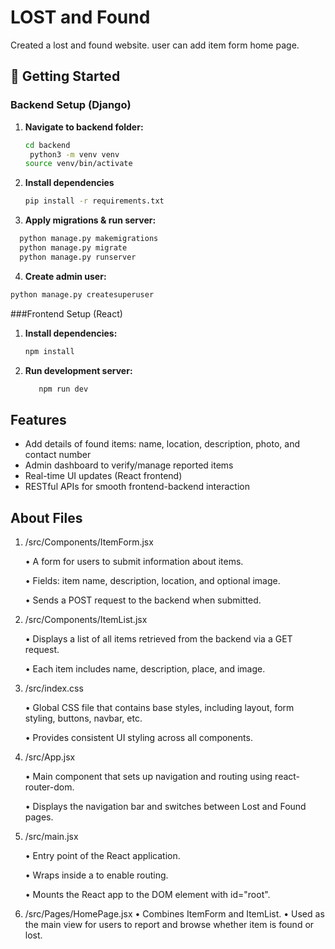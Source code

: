 # LOST and Found

Created a lost and found website. user can add item form home page.

## 🚀 Getting Started

###  Backend Setup (Django)

1. **Navigate to backend folder:**
   ```bash
   cd backend
    python3 -m venv venv
   source venv/bin/activate
   ```
2. **Install dependencies**
   ```bash
   pip install -r requirements.txt
   ```
3. **Apply migrations & run server:**
 ```bash
   python manage.py makemigrations
   python manage.py migrate
   python manage.py runserver
   ```
4. **Create admin user:**
```bash
python manage.py createsuperuser
```

###Frontend Setup (React)
1. **Install dependencies:**
   ```bash
   npm install
   ```
3. **Run development server:**
   ```bash
      npm run dev
   ```
##  Features

- Add details of found items: name, location, description, photo, and contact number
- Admin dashboard to verify/manage reported items
- Real-time UI updates (React frontend)
- RESTful APIs for smooth frontend-backend interaction

## About Files

1. /src/Components/ItemForm.jsx
   
	  •	A form for users to submit information about items.
   
	  •	Fields: item name, description, location, and optional image.
   
	  •	Sends a POST request to the backend when submitted.
2. /src/Components/ItemList.jsx
   
	  •	Displays a list of all items retrieved from the backend via a GET request.
   
	  •	Each item includes name, description, place, and image.
   
3. /src/index.css
   
	  •	Global CSS file that contains base styles, including layout, form styling, buttons, navbar, etc.
   
	  •	Provides consistent UI styling across all components.
5. /src/App.jsx
   
	  •	Main component that sets up navigation and routing using react-router-dom.
   
	  •	Displays the navigation bar and switches between Lost and Found pages.
7. /src/main.jsx
   
	  •	Entry point of the React application.
   
	  •	Wraps <App /> inside a <BrowserRouter> to enable routing.
   
	  •	Mounts the React app to the DOM element with id="root".
   
9. /src/Pages/HomePage.jsx
	•	Combines ItemForm and ItemList.
	•	Used as the main view for users to report and browse whether item is found or lost.


